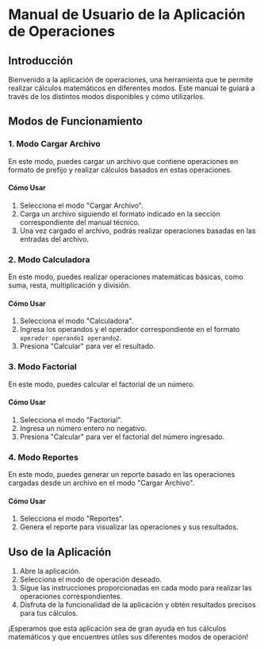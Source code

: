 # Manual de Usuario de la Aplicación de Operaciones

## Introducción
Bienvenido a la aplicación de operaciones, una herramienta que te permite realizar cálculos matemáticos en diferentes modos. Este manual te guiará a través de los distintos modos disponibles y cómo utilizarlos.

## Modos de Funcionamiento

### 1. Modo Cargar Archivo
En este modo, puedes cargar un archivo que contiene operaciones en formato de prefijo y realizar cálculos basados en estas operaciones.

#### Cómo Usar
1. Selecciona el modo "Cargar Archivo".
2. Carga un archivo siguiendo el formato indicado en la sección correspondiente del manual técnico.
3. Una vez cargado el archivo, podrás realizar operaciones basadas en las entradas del archivo.

### 2. Modo Calculadora
En este modo, puedes realizar operaciones matemáticas básicas, como suma, resta, multiplicación y división.

#### Cómo Usar
1. Selecciona el modo "Calculadora".
2. Ingresa los operandos y el operador correspondiente en el formato `operador operando1 operando2`.
3. Presiona "Calcular" para ver el resultado.

### 3. Modo Factorial
En este modo, puedes calcular el factorial de un número.

#### Cómo Usar
1. Selecciona el modo "Factorial".
2. Ingresa un número entero no negativo.
3. Presiona "Calcular" para ver el factorial del número ingresado.

### 4. Modo Reportes
En este modo, puedes generar un reporte basado en las operaciones cargadas desde un archivo en el modo "Cargar Archivo".

#### Cómo Usar
1. Selecciona el modo "Reportes".
2. Genera el reporte para visualizar las operaciones y sus resultados.

## Uso de la Aplicación

1. Abre la aplicación.
2. Selecciona el modo de operación deseado.
3. Sigue las instrucciones proporcionadas en cada modo para realizar las operaciones correspondientes.
4. Disfruta de la funcionalidad de la aplicación y obtén resultados precisos para tus cálculos.

¡Esperamos que esta aplicación sea de gran ayuda en tus cálculos matemáticos y que encuentres útiles sus diferentes modos de operación!